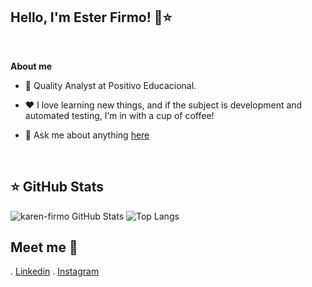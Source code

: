 ## Hello, I'm Ester Firmo! 👋⭐ 
  <!--  <p  align="center"><img  width="20%" height="20%" align="center" alt="Hello, I'm Beatriz C. Araújo!"  <img src="https://i.ibb.co/cv1VTQT/icon-github.png" alt="icon-github"
</p>-->

  

<br  />


**About me**

  

- 💼 Quality Analyst at Positivo Educacional.

  



  

- ❤️ I love learning new things, and if the subject is development and automated testing, I’m in with a cup of coffee!

  

- 💬 Ask me about anything [here](https://github.com/karen-firmo/Karen-Firmo)

   
<br  />  


## ⭐ GitHub Stats

![karen-firmo GitHub Stats](https://github-readme-stats.vercel.app/api?username=karen-firmo&show_icons=true&theme=dark&card_width=500&hide_title=true) 
![Top Langs](https://github-readme-stats.vercel.app/api/top-langs/?username=karen-firmo&show_icons=true&theme=dark&card_width=400&hide_title=true)








## Meet me 💬 
. [Linkedin](https://www.linkedin.com/in/ester-karen/)
. [Instagram](https://www.instagram.com/esterfirmo_/)
